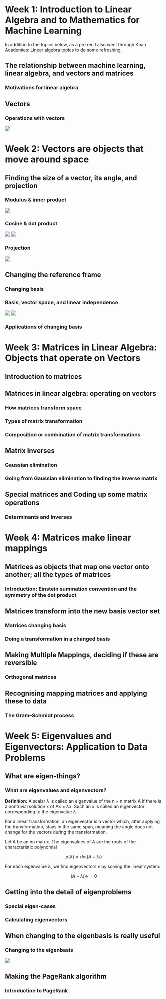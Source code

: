 <h1>Week 1: Introduction to Linear Algebra and to Mathematics for Machine Learning</h1>



In addition to the topics below, as a pre rec I also went through Khan Academies: [Linear algebra](https://www.khanacademy.org/math/linear-algebra) topics to do some refreshing.


<h2>The relationship between machine learning, linear algebra, and vectors and matrices</h2>

<h3>Motivations for linear algebra</h3>




<h2>Vectors</h2>

<h3>Operations with vectors</h3>

<img src="../1. Linear Algebra/images/vector_operations.png">



<h1>Week 2: Vectors are objects that move around space</h1>


<h2>Finding the size of a vector, its angle, and projection</h2>

<h3>Modulus & inner product</h3>

<img src="../1. Linear Algebra/images/cross_product.png">

<h3>Cosine & dot product</h3>

<img src="../1. Linear Algebra/images/scalar_product.png">

<img src="../1. Linear Algebra/images/dot_product.png">

<h3>Projection</h3>

<img src="../1. Linear Algebra/images/projection.png">


<h2>Changing the reference frame</h2>

<h3>Changing basis</h3>



<h3>Basis, vector space, and linear independence</h3>

<img src="../1. Linear Algebra/images/basis.png">

<img src="../1. Linear Algebra/images/linear_dependence_independence.png">

<h3>Applications of changing basis</h3>





<h1>Week 3: Matrices in Linear Algebra: Objects that operate on Vectors</h1>



<h2>Introduction to matrices</h2>


<h2>Matrices in linear algebra: operating on vectors</h2>



<h3>How matrices transform space</h3>



<h3>Types of matrix transformation</h3>



<h3>Composition or combination of matrix transformations</h3>




<h2>Matrix Inverses</h2>

<h3>Gaussian elimination</h3>



<h3>Going from Gaussian elimination to finding the inverse matrix</h3>




<h2>Special matrices and Coding up some matrix operations</h2>

<h3>Determinants and Inverses</h3>





<h1>Week 4: Matrices make linear mappings</h1>



<h2>Matrices as objects that map one vector onto another; all the types of matrices</h2>

<h3>Introduction: Einstein summation convention and the symmetry of the dot product</h3>




<h2>Matrices transform into the new basis vector set</h2>

<h3>Matrices changing basis</h3>



<h3>Doing a transformation in a changed basis</h3>




<h2>Making Multiple Mappings, deciding if these are reversible</h2>

<h3>Orthogonal matrices</h3>




<h2>Recognising mapping matrices and applying these to data</h2>

<h3>The Gram–Schmidt process</h3>





<h1>Week 5: Eigenvalues and Eigenvectors: Application to Data Problems</h1>



<h2>What are eigen-things?</h2>

<h3>What are eigenvalues and eigenvectors?</h3>

__Definition:__ A scalar λ is called an eigenvalue of the n × n matrix A if there is a nontrivial solution x of Ax = λx. Such an x is called an eigenvector corresponding to the eigenvalue λ.

For a linear transformation, an eigenvector is a vector which, after applying the transformation, stays in the same span, meaning the angle does not change for the vectors during the transformation.

Let A be an nn matrix. The eigenvalues of A are the roots of the characteristic polynomial

$$p(\lambda)=det(A − \lambda I)$$

For each eigenvalue λ, we find eigenvectors $v$ by solving the linear system:

$$(A − \lambda I)v = 0$$


<h2>Getting into the detail of eigenproblems</h2>

<h3>Special eigen-cases</h3>



<h3>Calculating eigenvectors</h3>





<h2>When changing to the eigenbasis is really useful</h2>

<h3>Changing to the eigenbasis</h3>

<img src="../1. Linear Algebra/images/Changing_to_the_eigenbasis.png">


<h2>Making the PageRank algorithm</h2>

<h3>Introduction to PageRank</h3>
